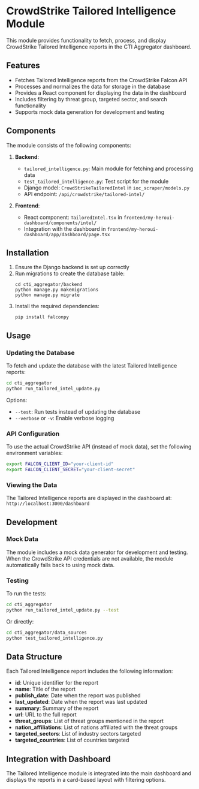 # CrowdStrike Tailored Intelligence Module

This module provides functionality to fetch, process, and display CrowdStrike Tailored Intelligence reports in the CTI Aggregator dashboard.

## Features

- Fetches Tailored Intelligence reports from the CrowdStrike Falcon API
- Processes and normalizes the data for storage in the database
- Provides a React component for displaying the data in the dashboard
- Includes filtering by threat group, targeted sector, and search functionality
- Supports mock data generation for development and testing

## Components

The module consists of the following components:

1. **Backend**:
   - `tailored_intelligence.py`: Main module for fetching and processing data
   - `test_tailored_intelligence.py`: Test script for the module
   - Django model: `CrowdStrikeTailoredIntel` in `ioc_scraper/models.py`
   - API endpoint: `/api/crowdstrike/tailored-intel/`

2. **Frontend**:
   - React component: `TailoredIntel.tsx` in `frontend/my-heroui-dashboard/components/intel/`
   - Integration with the dashboard in `frontend/my-heroui-dashboard/app/dashboard/page.tsx`

## Installation

1. Ensure the Django backend is set up correctly
2. Run migrations to create the database table:
   ```
   cd cti_aggregator/backend
   python manage.py makemigrations
   python manage.py migrate
   ```
3. Install the required dependencies:
   ```
   pip install falconpy
   ```

## Usage

### Updating the Database

To fetch and update the database with the latest Tailored Intelligence reports:

```bash
cd cti_aggregator
python run_tailored_intel_update.py
```

Options:
- `--test`: Run tests instead of updating the database
- `--verbose` or `-v`: Enable verbose logging

### API Configuration

To use the actual CrowdStrike API (instead of mock data), set the following environment variables:

```bash
export FALCON_CLIENT_ID="your-client-id"
export FALCON_CLIENT_SECRET="your-client-secret"
```

### Viewing the Data

The Tailored Intelligence reports are displayed in the dashboard at:
`http://localhost:3000/dashboard`

## Development

### Mock Data

The module includes a mock data generator for development and testing. When the CrowdStrike API credentials are not available, the module automatically falls back to using mock data.

### Testing

To run the tests:

```bash
cd cti_aggregator
python run_tailored_intel_update.py --test
```

Or directly:

```bash
cd cti_aggregator/data_sources
python test_tailored_intelligence.py
```

## Data Structure

Each Tailored Intelligence report includes the following information:

- **id**: Unique identifier for the report
- **name**: Title of the report
- **publish_date**: Date when the report was published
- **last_updated**: Date when the report was last updated
- **summary**: Summary of the report
- **url**: URL to the full report
- **threat_groups**: List of threat groups mentioned in the report
- **nation_affiliations**: List of nations affiliated with the threat groups
- **targeted_sectors**: List of industry sectors targeted
- **targeted_countries**: List of countries targeted

## Integration with Dashboard

The Tailored Intelligence module is integrated into the main dashboard and displays the reports in a card-based layout with filtering options. 